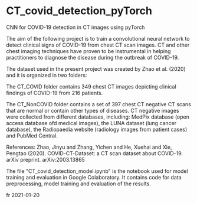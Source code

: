 # CT_covid_detection_pyTorch
CNN for COVID-19 detection in CT images using pyTorch

The aim of the following project is to train a convolutional neural network to detect 
clinical signs of COVID-19 from chest CT scan images. 
CT and other chest imaging techniques have proven to be instrumental in helping 
practitioners to diagnose the disease during the outbreak of COVID-19. 

The dataset used in the present project was created by Zhao et al. (2020) and it is 
organized in two folders:

The CT_COVID folder contains 349 chest CT images depicting clinical findings of COVID-19 
from 216 patients.

The CT_NonCOVID folder contains a set of 397 chest CT negative CT scans that are normal 
or contain other types of diseases. CT negative images were collected from different 
databases, including: MedPix database (open access database ofd medical images), 
the LUNA dataset (lung cancer database), 
the Radiopaedia website (radiology images from patient cases) and PubMed Central.

References: Zhao, Jinyu and Zhang, Yichen and He, Xuehai and Xie, Pengtao (2020). 
COVID-CT-Dataset: a CT scan dataset about COVID-19. arXiv preprint. arXiv:2003.13865

The file "CT_covid_detection_model.ipynb" is the notebook used for model training and
evaluation in Google Colaboratory. It contains code for data preprocessing,
model training and evaluation of the results.

fr 2021-01-20
